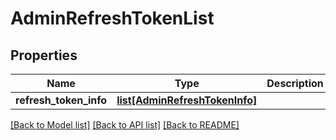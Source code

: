 # AdminRefreshTokenList

## Properties
Name | Type | Description | Notes
------------ | ------------- | ------------- | -------------
**refresh_token_info** | [**list[AdminRefreshTokenInfo]**](AdminRefreshTokenInfo.md) |  | [optional] 

[[Back to Model list]](../README.md#documentation-for-models) [[Back to API list]](../README.md#documentation-for-api-endpoints) [[Back to README]](../README.md)



